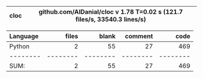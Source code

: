 cloc|github.com/AlDanial/cloc v 1.78  T=0.02 s (121.7 files/s, 33540.3 lines/s)
--- | ---

Language|files|blank|comment|code
:-------|-------:|-------:|-------:|-------:
Python|2|55|27|469
--------|--------|--------|--------|--------
SUM:|2|55|27|469
